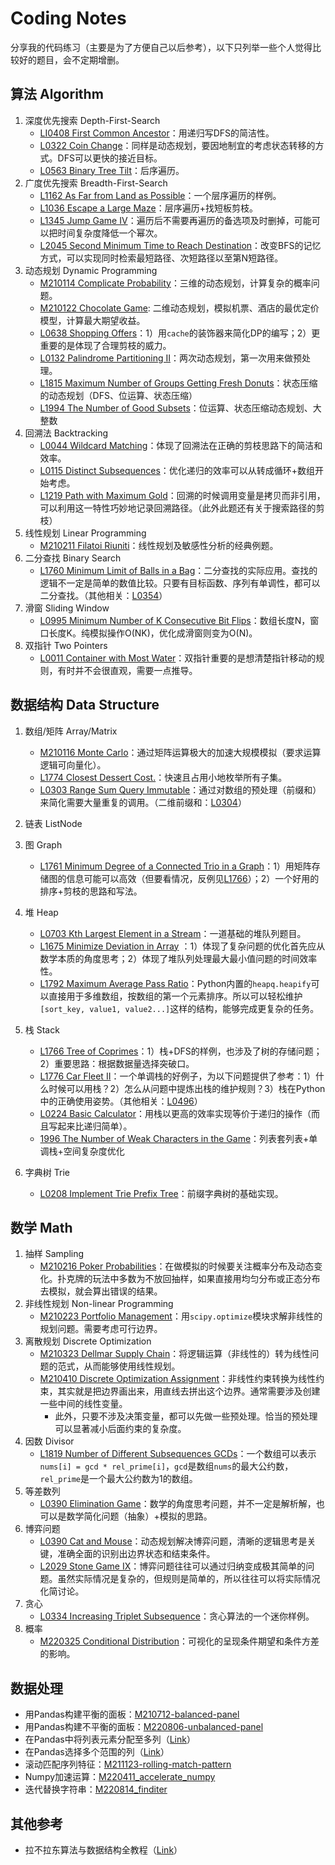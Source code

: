 # Coding Notes

分享我的代码练习（主要是为了方便自己以后参考），以下只列举一些个人觉得比较好的题目，会不定期增删。

## 算法 Algorithm
1. 深度优先搜索 Depth-First-Search
	- [LI0408 First Common Ancestor](./10_LeetCode/LI0408-first-common-ancestor-lcci.py)：用递归写DFS的简洁性。
	- [L0322 Coin Change](./10_LeetCode/L0322-coin-change.py)：同样是动态规划，要因地制宜的考虑状态转移的方式。DFS可以更快的接近目标。
	- [L0563 Binary Tree Tilt](./10_LeetCode/L0563-binary-tree-tilt.py)：后序遍历。
1. 广度优先搜索 Breadth-First-Search
    - [L1162 As Far from Land as Possible](./10_LeetCode/L1162-as-far-from-land-as-possible.py)：一个层序遍历的样例。
    - [L1036 Escape a Large Maze](./10_LeetCode/L1036-escape-a-large-maze.py)：层序遍历+找短板剪枝。
    - [L1345 Jump Game IV](./10_LeetCode/L1345-jump-game-iv.py)：遍历后不需要再遍历的备选项及时删掉，可能可以把时间复杂度降低一个幂次。
    - [L2045 Second Minimum Time to Reach Destination](./10_LeetCode/L2045-second-minimum-time-to-reach-destination.py)：改变BFS的记忆方式，可以实现同时检索最短路径、次短路径以至第N短路径。
1. 动态规划 Dynamic Programming
	- [M210114 Complicate Probability](./30_Other_Source/M210114_Complicate_Probability.py)：三维的动态规划，计算复杂的概率问题。
	- [M210122 Chocolate Game](./20_Tutorial/USC_DSO570_Analytics_Edge/Chocolate_Game): 二维动态规划，模拟机票、酒店的最优定价模型，计算最大期望收益。
	- [L0638 Shopping Offers](./10_LeetCode/L0638-shopping-offers.py)：1）用`cache`的装饰器来简化DP的编写；2）更重要的是体现了合理剪枝的威力。
	- [L0132 Palindrome Partitioning II](./10_LeetCode/L0132-palindrome-partitioning-ii.py)：两次动态规划，第一次用来做预处理。
	- [L1815 Maximum Number of Groups Getting Fresh Donuts](./10_LeetCode/L1815-maximum-number-of-groups-getting-fresh-donuts.py)：状态压缩的动态规划（DFS、位运算、状态压缩）
	- [L1994 The Number of Good Subsets](./10_LeetCode/L1994-the-number-of-good-subsets.py)：位运算、状态压缩动态规划、大整数
1. 回溯法 Backtracking
	- [L0044 Wildcard Matching](./10_LeetCode/L0044_wildcard-matching.py)：体现了回溯法在正确的剪枝思路下的简洁和效率。
	- [L0115 Distinct Subsequences](./10_LeetCode/L0115-distinct-subsequences.py)：优化递归的效率可以从转成循环+数组开始考虑。
	- [L1219 Path with Maximum Gold](./10_LeetCode/L1219-path-with-maximum-gold.py)：回溯的时候调用变量是拷贝而非引用，可以利用这一特性巧妙地记录回溯路径。（此外此题还有关于搜索路径的剪枝）
1. 线性规划 Linear Programming
    - [M210211 Filatoi Riuniti](./20_Tutorial/USC_DSO570_Analytics_Edge/Filatoi_Riuniti)：线性规划及敏感性分析的经典例题。
1. 二分查找 Binary Search
    - [L1760 Minimum Limit of Balls in a Bag](./10_LeetCode/L1760-minimum-limit-of-balls-in-a-bag.py)：二分查找的实际应用。查找的逻辑不一定是简单的数值比较。只要有目标函数、序列有单调性，都可以二分查找。（其他相关：[L0354](./10_LeetCode/L0354-russian-doll-envelopes.py)）
1. 滑窗 Sliding Window
    - [L0995 Minimum Number of K Consecutive Bit Flips](./10_LeetCode/L0995-minimum-number-of-k-consecutive-bit-flips.py)：数组长度N，窗口长度K。纯模拟操作O(NK)，优化成滑窗则变为O(N)。
1. 双指针 Two Pointers
    - [L0011 Container with Most Water](./10_LeetCode/L0011-container-with-most-water.py)：双指针重要的是想清楚指针移动的规则，有时并不会很直观，需要一点推导。


## 数据结构 Data Structure
1. 数组/矩阵 Array/Matrix
	- [M210116 Monte Carlo](./30_Other_Source/M210116_Monte_Carlo.py)：通过矩阵运算极大的加速大规模模拟（要求运算逻辑可向量化）。
	- [L1774 Closest Dessert Cost.](./10_LeetCode/L1774-closest-dessert-cost.py)：快速且占用小地枚举所有子集。
	- [L0303 Range Sum Query Immutable](./10_LeetCode/L0303-range-sum-query-immutable.py)：通过对数组的预处理（前缀和）来简化需要大量重复的调用。（二维前缀和：[L0304](https://leetcode-cn.com/problems/range-sum-query-2d-immutable/)）
1. 链表 ListNode
1. 图 Graph
	
	- [L1761 Minimum Degree of a Connected Trio in a Graph](./10_LeetCode/L1761-minimum-degree-of-a-connected-trio-in-a-graph.py)：1）用矩阵存储图的信息可能可以高效（但要看情况，反例见[L1766](./10_LeetCode/L1766-tree-of-coprimes.py)）；2）一个好用的排序+剪枝的思路和写法。
1. 堆 Heap
	- [L0703 Kth Largest Element in a Stream](./10_LeetCode/L0703-kth-largest-element-in-a-stream.py)：一道基础的堆队列题目。
	- [L1675 Minimize Deviation in Array](./10_LeetCode/L1675-minimize-deviation-in-array.py) ：1）体现了复杂问题的优化首先应从数学本质的角度思考；2）体现了堆队列处理最大最小值问题的时间效率性。
	- [L1792 Maximum Average Pass Ratio](./10_LeetCode/L1792-maximum-average-pass-ratio.py)：Python内置的`heapq.heapify`可以直接用于多维数组，按数组的第一个元素排序。所以可以轻松维护`[sort_key, value1, value2...]`这样的结构，能够完成更复杂的任务。
1. 栈 Stack
    - [L1766 Tree of Coprimes](./10_LeetCode/L1766-tree-of-coprimes.py)：1）栈+DFS的样例，也涉及了树的存储问题；2）重要思路：根据数据量选择突破口。
    - [L1776 Car Fleet II](./10_LeetCode/L1776-car-fleet-ii.py)：一个单调栈的好例子，为以下问题提供了参考：1）什么时候可以用栈？2）怎么从问题中提炼出栈的维护规则？3）栈在Python中的正确使用姿势。（其他相关：[L0496](./10_LeetCode/L0496-next-greater-element-i.py)）
    - [L0224 Basic Calculator](./10_LeetCode/L0224-basic-calculator.py)：用栈以更高的效率实现等价于递归的操作（而且写起来比递归简单）。
    - [1996 The Number of Weak Characters in the Game](./10_LeetCode/1996-the-number-of-weak-characters-in-the-game.py)：列表套列表+单调栈+空间复杂度优化
1. 字典树 Trie
    - [L0208 Implement Trie Prefix Tree](./10_LeetCode/L0208-implement-trie-prefix-tree.py)：前缀字典树的基础实现。


## 数学 Math
1. 抽样 Sampling
     - [M210216 Poker Probabilities](./30_Other_Source/M210216-poker-probabilities.py)：在做模拟的时候要关注概率分布及动态变化。扑克牌的玩法中多数为不放回抽样，如果直接用均匀分布或正态分布去模拟，就会算出错误的结果。
2. 非线性规划 Non-linear Programming
   - [M210223 Portfolio Management](./30_Other_Source/M210223-portfolio-management.py)：用`scipy.optimize`模块求解非线性的规划问题。需要考虑可行边界。
3. 离散规划 Discrete Optimization
   - [M210323 Dellmar Supply Chain](./20_Tutorial/USC_DSO570_Analytics_Edge/Dellmar)：将逻辑运算（非线性的）转为线性问题的范式，从而能够使用线性规划。
   - [M210410 Discrete Optimization Assignment](./20_Tutorial/USC_DSO570_Analytics_Edge/Discrete_Optimization)：非线性约束转换为线性约束，其实就是把边界画出来，用直线去拼出这个边界。通常需要涉及创建一些中间的线性变量。
     - 此外，只要不涉及决策变量，都可以先做一些预处理。恰当的预处理可以显著减小后面约束的复杂度。
4. 因数 Divisor
   - [L1819 Number of Different Subsequences GCDs](./10_LeetCode/L1819-number-of-different-subsequences-gcds.py)：一个数组可以表示`nums[i] = gcd * rel_prime[i]`，`gcd`是数组`nums`的最大公约数，`rel_prime`是一个最大公约数为1的数组。
5. 等差数列
   - [L0390 Elimination Game](./10_LeetCode/L0390-elimination-game.py)：数学的角度思考问题，并不一定是解析解，也可以是数学简化问题（抽象）+模拟的思路。
6. 博弈问题
   - [L0390 Cat and Mouse](./10_LeetCode/L0913-cat-and-mouse.py)：动态规划解决博弈问题，清晰的逻辑思考是关键，准确全面的识别出边界状态和结束条件。
   - [L2029 Stone Game IX](./10_LeetCode/L2029-stone-game-ix.py)：博弈问题往往可以通过归纳变成极其简单的问题。虽然实际情况是复杂的，但规则是简单的，所以往往可以将实际情况化简讨论。
7. 贪心
   - [L0334 Increasing Triplet Subsequence](./10_LeetCode/L0334-increasing-triplet-subsequence.py)：贪心算法的一个迷你样例。
8. 概率
   - [M220325 Conditional Distribution](./30_Other_Source/M220325-conditional-distribution.ipynb)：可视化的呈现条件期望和条件方差的影响。

## 数据处理

- 用Pandas构建平衡的面板：[M210712-balanced-panel](./30_Other_Source/M210712-balanced-panel.py)
- 用Pandas构建不平衡的面板：[M220806-unbalanced-panel](./30_Other_Source/M220806-unbalanced-panel.py)
- 在Pandas中将列表元素分配至多列（[Link](https://stackoverflow.com/a/69148256/8352445)）
- 在Pandas选择多个范围的列（[Link](https://stackoverflow.com/a/72584885/8352445)）
- 滚动匹配序列特征：[M211123-rolling-match-pattern](./30_Other_Source/M211123-rolling-match-pattern.py)
- Numpy加速运算：[M220411_accelerate_numpy](./20_Tutorial/M220411_accelerate_numpy.ipynb)
- 迭代替换字符串：[M220814_finditer](./30_Other_Source/M220814_finditer.py)

## 其他参考

- 拉不拉东算法与数据结构全教程（[Link](https://labuladong.github.io/algo/)）
